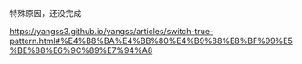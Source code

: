 <!-- TODO -->
特殊原因，还没完成

https://yangss3.github.io/yangss/articles/switch-true-pattern.html#%E4%B8%BA%E4%BB%80%E4%B9%88%E8%BF%99%E5%BE%88%E6%9C%89%E7%94%A8
